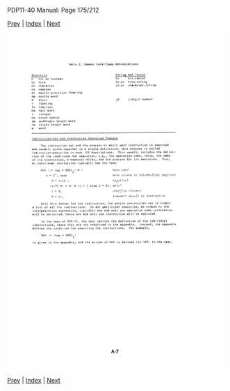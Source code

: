 PDP11-40 Manual: Page 175/212

[Prev](pdp11-40-000174.html) | [Index](index.html) | [Next](pdp11-40-000176.html)

![](pdp11-40-000175.gif)

[Prev](pdp11-40-000174.html) | [Index](index.html) | [Next](pdp11-40-000176.html)

